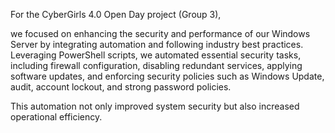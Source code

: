 For the CyberGirls 4.0 Open Day project (Group 3),


we focused on enhancing the security and performance of our Windows Server by integrating automation and following industry best practices. 
Leveraging PowerShell scripts, we automated essential security tasks, including firewall configuration, disabling redundant services, applying software updates, and enforcing security policies such as Windows Update, audit, account lockout, and strong password policies. 


This automation not only improved system security but also increased operational efficiency.







